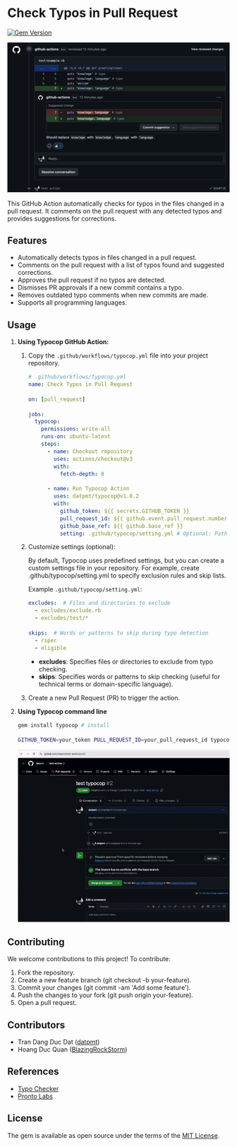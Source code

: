 # Check Typos in Pull Request
[![Gem Version](https://badge.fury.io/rb/typocop.svg)](https://badge.fury.io/rb/typocop)

![Typocop Logo](typocop.png)

This GitHub Action automatically checks for typos in the files changed in a pull request. It comments on the pull request with any detected typos and provides suggestions for corrections.

## Features

- Automatically detects typos in files changed in a pull request.
- Comments on the pull request with a list of typos found and suggested corrections.
- Approves the pull request if no typos are detected.
- Dismisses PR approvals if a new commit contains a typo.
- Removes outdated typo comments when new commits are made.
- Supports all programming languages.

## Usage

1. **Using Typocop GitHub Action:**

    1. Copy the `.github/workflows/typocop.yml` file into your project repository.

        ```yaml
        # .github/workflows/typocop.yml
        name: Check Typos in Pull Request

        on: [pull_request]

        jobs:
          typocop:
            permissions: write-all
            runs-on: ubuntu-latest
            steps:
              - name: Checkout repository
                uses: actions/checkout@v3
                with:
                  fetch-depth: 0

              - name: Run Typocop Action
                uses: datpmt/typocop@v1.0.2
                with:
                  github_token: ${{ secrets.GITHUB_TOKEN }}
                  pull_request_id: ${{ github.event.pull_request.number }}
                  github_base_ref: ${{ github.base_ref }}
                  setting: .github/typocop/setting.yml # Optional: Path to your custom settings file
        ```

    2. Customize settings (optional):

        By default, Typocop uses predefined settings, but you can create a custom settings file in your repository. For example, create .github/typocop/setting.yml to specify exclusion rules and skip lists.

        Example `.github/typocop/setting.yml`:

          ```yaml
          excludes:  # Files and directories to exclude
            - excludes/exclude.rb
            - excludes/test/*

          skips:  # Words or patterns to skip during typo detection
            - rspec
            - eligible
          ```

        - **excludes**: Specifies files or directories to exclude from typo checking.
        - **skips**: Specifies words or patterns to skip checking (useful for technical terms or domain-specific language).

    3. Create a new Pull Request (PR) to trigger the action.
2. **Using Typocop command line**

    ```bash
    gem install typocop # install

    GITHUB_TOKEN=your_token PULL_REQUEST_ID=your_pull_request_id typocop execute # run action
    ```

    ![Typocop demo](typocop.gif "")

## Contributing

We welcome contributions to this project! To contribute:

1. Fork the repository.
2. Create a new feature branch (git checkout -b your-feature).
3. Commit your changes (git commit -am 'Add some feature').
4. Push the changes to your fork (git push origin your-feature).
5. Open a pull request.

## Contributors

- Tran Dang Duc Dat ([datpmt](https://github.com/datpmt))
- Hoang Duc Quan ([BlazingRockStorm](https://github.com/BlazingRockStorm))

## References
- [Typo Checker](https://github.com/datpmt/typo_checker)
- [Pronto Labs](https://github.com/prontolabs/pronto)

## License
The gem is available as open source under the terms of the [MIT License](LICENSE).

